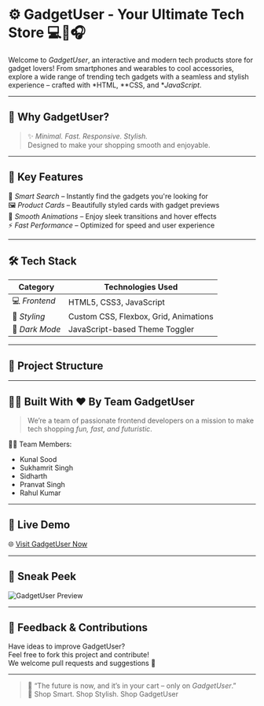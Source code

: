 # ⚙ GadgetUser - Your Ultimate Tech Store 💻📱🎧

Welcome to *GadgetUser*, an interactive and modern tech products store for gadget lovers! From smartphones and wearables 
to cool accessories, explore a wide range of trending tech gadgets with a seamless and stylish experience – crafted with
 *HTML, **CSS, and **JavaScript*.

---

## 🌟 Why GadgetUser?

> ✨ *Minimal. Fast. Responsive. Stylish.*  
> Designed to make your shopping smooth and enjoyable.

---
## 🚀 Key Features

🔎 *Smart Search* – Instantly find the gadgets you're looking for  
🖼 *Product Cards* – Beautifully styled cards with gadget previews  
🎨 *Smooth Animations* – Enjoy sleek transitions and hover effects  
⚡ *Fast Performance* – Optimized for speed and user experience  

---

## 🛠 Tech Stack

| Category           | Technologies Used                      |
|--------------------|-----------------------------------------|
| 💻 *Frontend*     | HTML5, CSS3, JavaScript     |
| 🎨 *Styling*       | Custom CSS, Flexbox, Grid, Animations   |
| 🌙 *Dark Mode*     | JavaScript-based Theme Toggler         |

---

## 📂 Project Structure


---
## 👨‍💻 Built With ❤ By Team GadgetUser

> We’re a team of passionate frontend developers on a mission to make tech shopping *fun, fast, and futuristic*.

🧑‍💻 Team Members:
- Kunal Sood
- Sukhamrit Singh
- Sidharth 
- Pranvat Singh
- Rahul Kumar
---
## 🔗 Live Demo

🌐 [Visit GadgetUser Now](https://your-live-demo-link.com)

---

## 📸 Sneak Peek

![GadgetUser Preview](./screenshot.png)

---
## 📢 Feedback & Contributions

Have ideas to improve GadgetUser?  
Feel free to fork this project and contribute!  
We welcome pull requests and suggestions 🤝

---

> 💬 “The future is now, and it’s in your cart – only on *GadgetUser*.”  
> 🛒 Shop Smart. Shop Stylish. Shop GadgetUser

